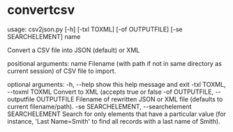 # convertcsv
usage: csv2json.py [-h] [-txl TOXML] [-of OUTPUTFILE] [-se SEARCHELEMENT] name

Convert a CSV file into JSON (default) or XML

positional arguments:
  name                  Filename (with path if not in same directory as
                        current session) of CSV file to import.

optional arguments:
  -h, --help            show this help message and exit
  -txl TOXML, --toxml TOXML
                        Convert to XML (accepts true or false
  -of OUTPUTFILE, --outputfile OUTPUTFILE
                        Filename of rewritten JSON or XML file (defaults to
                        current filename/path).
  -se SEARCHELEMENT, --searchelement SEARCHELEMENT
                        Search for only elements that have a particular value
                        (for instance, 'Last Name=Smith' to find all records
                        with a last name of Smith).
